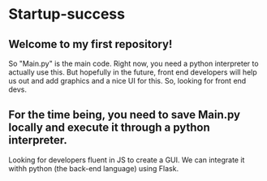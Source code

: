 # Startup-success
Welcome to my first repository!
----------------------------------
So "Main.py" is the main code. Right now, you need a python interpreter to actually use this. But hopefully in the future,
front end developers will help us out and add graphics and a nice UI for this. So, looking for front end devs.

For the time being, you need to save Main.py locally and execute it through a python interpreter.
----------------------------------
Looking for developers fluent in JS to create a GUI. We can integrate it withh python (the back-end language) using Flask.
